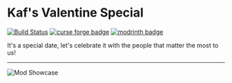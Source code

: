 # Kaf's Valentine Special

[![Build Status](https://img.shields.io/github/actions/workflow/status/iamkaf/valentine/build.yml)](https://github.com/iamkaf/valentine/actions/workflows/build.yml)
[![curse forge badge](https://cf.way2muchnoise.eu/974853.svg)](https://legacy.curseforge.com/minecraft/mc-mods/kafs-valentine-special)
[![modrinth badge](https://img.shields.io/modrinth/dt/BAlSr7dy?logo=modrinth&label=%E2%80%8B)](https://modrinth.com/mod/kafs-valentine-special)


It's a special date, let's celebrate it with the people that matter the most to us!

---

![Mod Showcase](https://i.imgur.com/g6GEj2w.png)
